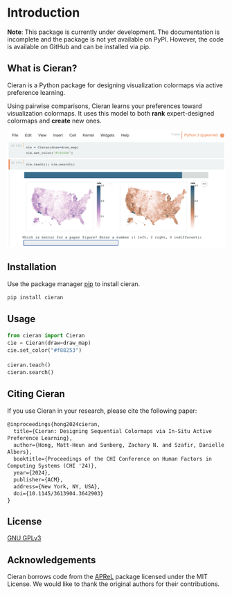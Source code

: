 # Introduction

__Note__: This package is currently under development. The documentation is incomplete and the package is not yet available on PyPI. However, the code is available on GitHub and can be installed via pip.

## What is Cieran?

Cieran is a Python package for designing visualization colormaps via active preference learning.

Using pairwise comparisons, Cieran learns your preferences toward visualization colormaps. It uses this model to both **rank** expert-designed colormaps and **create** new ones.

![Cieran Interface](interface.png)

## Installation

Use the package manager [pip](https://pip.pypa.io/en/stable/) to install cieran.

```bash
pip install cieran
```

## Usage

```python
from cieran import Cieran
cie = Cieran(draw=draw_map)
cie.set_color("#f88253")

cieran.teach() 
cieran.search()
```

## Citing Cieran

If you use Cieran in your research, please cite the following paper:

```
@inproceedings{hong2024cieran,
  title={Cieran: Designing Sequential Colormaps via In-Situ Active Preference Learning},
  author={Hong, Matt-Heun and Sunberg, Zachary N. and Szafir, Danielle Albers},
  booktitle={Proceedings of the CHI Conference on Human Factors in Computing Systems (CHI '24)},
  year={2024},
  publisher={ACM},
  address={New York, NY, USA},
  doi={10.1145/3613904.3642903}
}
```

## License
[GNU GPLv3](https://choosealicense.com/licenses/gpl-3.0/)

## Acknowledgements
Cieran borrows code from the [APReL](https://aprel.readthedocs.io/en/latest/) package licensed under the MIT License. We would like to thank the original authors for their contributions.
